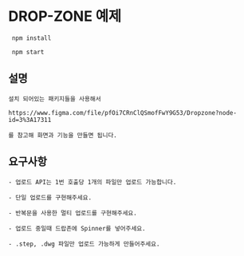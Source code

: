 # DROP-ZONE 예제

```
 npm install

 npm start
```

## 설명

```
설치 되어있는 패키지들을 사용해서

https://www.figma.com/file/pfOi7CRnClQSmofFwY9G53/Dropzone?node-id=3%3A17311

를 참고해 화면과 기능을 만들면 됩니다.
```

## 요구사항

```
- 업로드 API는 1번 호출당 1개의 파일만 업로드 가능합니다.

- 단일 업로드를 구현해주세요.

- 반복문을 사용한 멀티 업로드를 구현해주세요.

- 업로드 중일때 드랍존에 Spinner를 넣어주세요.

- .step, .dwg 파일만 업로드 가능하게 만들어주세요.
```
